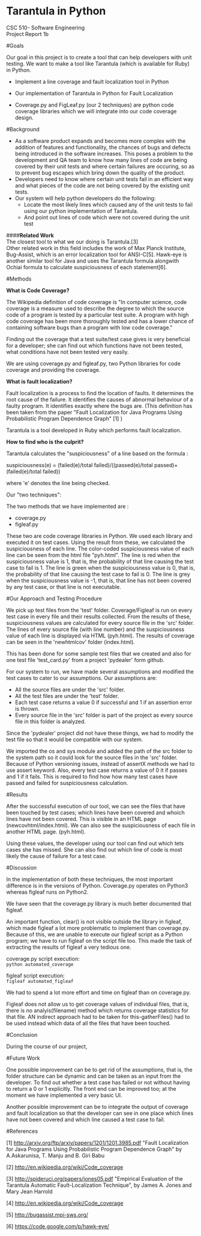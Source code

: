 # Tarantula in Python      

CSC 510- Software Engineering  
Project Report 1b

#Goals

 Our goal in this project is to create a tool that can help developers with unit testing. We want to make a tool like Tarantula (which is available for Ruby) in Python.
 
  * Implement a line coverage and fault localization tool in Python

  * Our implementation of Tarantula in Python for Fault Localization

  * Coverage.py and FigLeaf.py (our 2 techniques) are python code coverage libraries which we will integrate into our code coverage design.

#Background

  * As a software product expands and becomes more complex with the addition of features and functionality, the chances of bugs and defects being introduced in the software increases. This poses a problem to the development and QA team to know how many lines of code are being covered by their unit tests and where certain failures are occuring, so as to prevent bug escapes which bring down the quality of the product.
  * Developers need to know where certain unit tests fail in an efficient way and what pieces of the code are not being covered by the existing unit tests.  
  * Our system will help python developers do the following:  
      - Locate the most likely lines which caused any of the unit tests to fail using our python implementation of Tarantula.
      - And point out lines of code which were not covered during the unit test   

####<b>Related Work</b>    
The closest tool to what we our doing is Tarantula.[3]   
Other related work in this field includes the work of Max Planck Institute, Bug-Assist, which is an error localization tool for ANSI-C[5]. Hawk-eye is another similar tool for Java and uses the Tarantula formula alongwith Ochiai formula to calculate suspiciousness of each statement[6].

#Methods

<b>What is Code Coverage?  </b>

The Wikipedia definition of code coverage  is "In computer science, code coverage is a measure used to describe the degree to which the source code of a program is tested by a particular test suite. A program with high code coverage has been more thoroughly tested and has a lower chance of containing software bugs than a program with low code coverage."  

Finding out the coverage that a test suite/test case gives is very beneficial for a developer; she can find out which functions have not been tested, what conditions have not been tested very easily.  

We are using coverage.py and figleaf.py, two Python libraries for code coverage and providing the coverage.  

<b>What is fault localization?</b>

Fault localization is a process to find the location of faults. It determines the root cause of the failure. It identifies the causes of abnormal behaviour of a faulty program. It identifies exactly where the bugs are. (This definition has been taken from the paper "Fault Localization for Java Programs Using Probabilistic Program Dependence Graph" [1] )  

Tarantula is a tool developed in Ruby which performs fault localization.  

<b>How to find who is the culprit?</b>

Tarantula calculates the "suspiciousness" of a line based on the formula : 

suspiciousness(e) = (failed(e)/total failed)/((passed(e)/total passed)+(failed(e)/total failed))

where 'e' denotes the line being checked.  

Our "two techniques":  

The two methods that we have implemented are :  
 - coverage.py
 - figleaf.py
 
These two are code coverage libraries in Python. We used each library and executed it on test cases. Using the result from these, we calculated the suspiciousness of each line. The color-coded suspiciousness value of each line can be seen from the html file "pyh.html". The line is red when the suspiciousness value is 1, that is, the probability of that line causing the test case to fail is 1. The line is green when the suspiciousness value is 0, that is, the probability of that line causing the test case to fail is 0. The line is grey when the suspiciousness value is -1, that is, that line has not been covered by any test case, or that line is not executable.   

#Our Approach and Testing Procedure

We pick up test files from the 'test' folder. Coverage/Figleaf is run on every test case in every file and their results collected. From the results of these, suspiciousness values are calculated for every source file in the 'src' folder. The lines of every source file (with line number) and the suspiciousness value of each line is displayed via HTML (pyh.html).  The results of coverage can be seen in the 'newhtmlcov' folder (index.html).  

This has been done for some sample test files that we created and also for one test file 'test_card.py' from a project 'pydealer' form github.  

For our system to run, we have made several assumptions and modified the test cases to cater to our assumptions. Our assumptions are:
 * All the source files are under the 'src' folder.  
 * All the test files are under the 'test' folder.   
 * Each test case returns a value 0 if successful and 1 if an assertion error is thrown.  
 * Every source file in the 'src' folder is part of the project as every source file in this folder is analyzed.  

Since the 'pydealer' project did not have these things, we had to modify the test file so that it would be compatible with our system.  

We imported the os and sys module and added the path of the src folder to the system path so it could look for the source files in the 'src' folder.  Because of Python versioning issues, instead of assertX methods we had to use assert keyword. Also, every test case returns a value of 0 it if passes and 1 if it fails. This is required to find how how many test cases have passed and failed for suspiciousness calculation.  

#Results

After the successful execution of our tool, we can see the files that have been touched by test cases; which lines have been covered and whoich lines have not been covered. This is visible in an HTML page (newcovhtml/index.html). We can also see the suspiciousness of each file in another HTML page. (pyh.html).  

Using these values, the developer using our tool can find out which tets cases she has missed. She can also find out which line of code is most likely the cause of failure for a test case.  

#Discussion
 
In the  implementation of both these techniques, the most important difference is in the versions of Python. Coverage.py operates on Python3 whereas figleaf runs on Python2.  

We have seen that the coverage.py library is much better documented that figleaf.  

An important function, clear() is not visible outside the library in figleaf, which made figleaf a lot more problematic to implement than coverage.py. Because of this, we are unable to execute our figleaf script as a Python program; we have to run figleaf on the script file too. This made the task of extracting the results of figleaf a very tedious one. 

coverage.py script execution:   
<code>python automated_coverage</code>

figleaf script execution:   
<code>figleaf automated_figleaf</code>

We had to spend a lot more effort and time on figleaf than on coverage.py. 

Figleaf does not allow us to get coverage values of individual files, that is, there is no analyis(filename) method which returns coverage statistics for that file. AN indirect approach had to be taken for this-gatherFiles() had to be used instead which data of all the files that have been touched.  


#Conclusion

During the course of our project, 

#Future Work

One possible improvement can be to get rid of the assumptions, that is, the folder structure can be dynamic and can be taken as an input from the developer. To find out whether a test case has failed or not without having to return a 0 or 1 explicitly. The front end can be improved too; at the moment we have implemented a very basic UI.  

Another possible improvement can be to integrate the output of coverage and fault localization so that the developer can see in one place which lines have not been covered and which line caused a test case to fail.

#References

[1] http://arxiv.org/ftp/arxiv/papers/1201/1201.3985.pdf  "Fault Localization for Java Programs Using Probabilistic Program
Dependence Graph" by A.Askarunisa, T. Manju and B. Giri Babu

[2] http://en.wikipedia.org/wiki/Code_coverage

[3] http://spideruci.org/papers/jones05.pdf "Empirical Evaluation of the Tarantula Automatic Fault-Localization Technique", by James A. Jones and Mary Jean Harrold

[4] http://en.wikipedia.org/wiki/Code_coverage

[5] http://bugassist.mpi-sws.org/

[6] https://code.google.com/p/hawk-eye/
